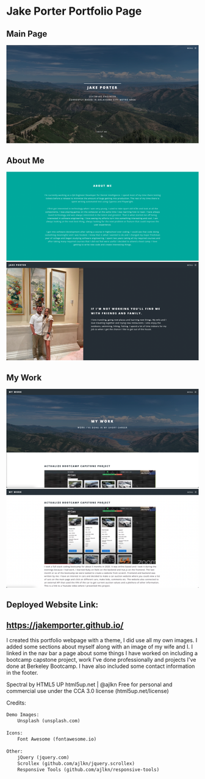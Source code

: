# Jake Porter Portfolio Page

## Main Page

![alt text](./images/ReadMe-Intro.png)

## About Me

![alt text](./images/ReadMe-Aboutme.png)
![alt text](./images/ReadMe-AboutMe2.png)

## My Work

![alt text](./images/ReadMe-Mywork.png)
![alt text](./images/ReadMe-Bootcamp-Capstone.png)

## Deployed Website Link:

## https://jakemporter.github.io/

I created this portfolio webpage with a theme, I did use all my own images. I added some sections about myself along with an image of my wife and I. I linked in the nav bar a page about some things I have worked on including a bootcamp capstone project, work I've done professionally and projects I've done at Berkeley Bootcamp. I have also included some contact information in the footer.

Spectral by HTML5 UP
html5up.net | @ajlkn
Free for personal and commercial use under the CCA 3.0 license (html5up.net/license)

Credits:

    Demo Images:
    	Unsplash (unsplash.com)

    Icons:
    	Font Awesome (fontawesome.io)

    Other:
    	jQuery (jquery.com)
    	Scrollex (github.com/ajlkn/jquery.scrollex)
    	Responsive Tools (github.com/ajlkn/responsive-tools)
